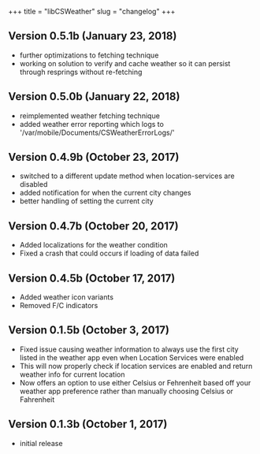 +++
title = "libCSWeather"
slug = "changelog"
+++

## Version 0.5.1b (January 23, 2018)

- further optimizations to fetching technique
- working on solution to verify and cache weather so it can persist through resprings without re-fetching


## Version 0.5.0b (January 22, 2018)

- reimplemented weather fetching technique
- added weather error reporting which logs to '/var/mobile/Documents/CSWeatherErrorLogs/'


## Version 0.4.9b (October 23, 2017)

- switched to a different update method when location-services are disabled
- added notification for when the current city changes
- better handling of setting the current city


## Version 0.4.7b (October 20, 2017)

- Added localizations for the weather condition
- Fixed a crash that could occurs if loading of data failed


## Version 0.4.5b (October 17, 2017)

- Added weather icon variants
- Removed F/C indicators


## Version 0.1.5b (October 3, 2017)

- Fixed issue causing weather information to always use the first city listed in the weather app even when Location
Services were enabled
- This will now properly check if location services are enabled and return weather info for current location
- Now offers an option to use either Celsius or Fehrenheit based off your weather app preference rather than manually
choosing Celsius or Fahrenheit


## Version 0.1.3b (October 1, 2017)

- initial release
